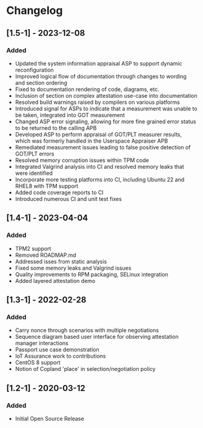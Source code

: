 # Changelog
## [1.5-1] - 2023-12-08
### Added
- Updated the system information appraisal ASP to support dynamic reconfiguration
- Improved logical flow of documentation through changes to wording and section ordering
- Fixed to documentation rendering of code, diagrams, etc.
- Inclusion of section on complex attestation use-case into documentation
- Resolved build warnings raised by compilers on various platforms
- Introduced signal for ASPs to indicate that a measurement was unable to be taken, integrated into GOT measurement
- Changed ASP error signaling, allowing for more fine grained error status to be returned to the calling APB
- Developed ASP to perform appraisal of GOT/PLT measurer results, which was formerly handled in the Userspace Appraiser APB
- Remediated measurement issues leading to false positive detection of GOT/PLT errors
- Resolved memory corruption issues within TPM code
- Integrated Valgrind analysis into CI and resolved memory leaks that were identified
- Incorporate more testing platforms into CI, including Ubuntu 22 and RHEL8 with TPM support
- Added code coverage reports to CI
- Introduced numerous CI and unit test fixes

## [1.4-1] - 2023-04-04
### Added
- TPM2 support
- Removed ROADMAP.md
- Addressed isses from static analysis
- Fixed some memory leaks and Valgrind issues
- Quality improvements to RPM packaging, SELinux integration
- Added layered attestation demo

## [1.3-1] - 2022-02-28
### Added
- Carry nonce through scenarios with multiple negotiations
- Sequence diagram based user interface for observing attestation manager interactions
- Passport use case demonstration
- IoT Assurance work to contributions
- CentOS 8 support
- Notion of Copland 'place' in selection/negotiation policy

## [1.2-1] - 2020-03-12
### Added
- Initial Open Source Release



